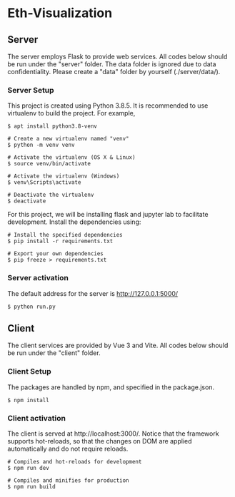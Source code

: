 # Eth-Visualization

## Server

The server employs Flask to provide web services. 
All codes below should be run under the "server" folder.
The data folder is ignored due to data confidentiality. 
Please create a "data" folder by yourself (./server/data/).

### Server Setup

This project is created using Python 3.8.5. It is recommended to use virtualenv to build the project. 
For example, 

``` 
$ apt install python3.8-venv

# Create a new virtualenv named "venv"
$ python -m venv venv

# Activate the virtualenv (OS X & Linux)
$ source venv/bin/activate

# Activate the virtualenv (Windows)
$ venv\Scripts\activate

# Deactivate the virtualenv
$ deactivate
```

For this project, we will be installing flask and jupyter lab to facilitate development. Install the dependencies using:

```
# Install the specified dependencies
$ pip install -r requirements.txt

# Export your own dependencies
$ pip freeze > requirements.txt
```

### Server activation

The default address for the server is http://127.0.0.1:5000/

```
$ python run.py
```


## Client

The client services are provided by Vue 3 and Vite. 
All codes below should be run under the "client" folder.

### Client Setup

The packages are handled by npm, and specified in the package.json.

```
$ npm install
```

### Client activation

The client is served at http://localhost:3000/.
Notice that the framework supports hot-reloads, so that the changes on DOM are applied automatically and do not require reloads.

```
# Compiles and hot-reloads for development
$ npm run dev

# Compiles and minifies for production
$ npm run build
```
